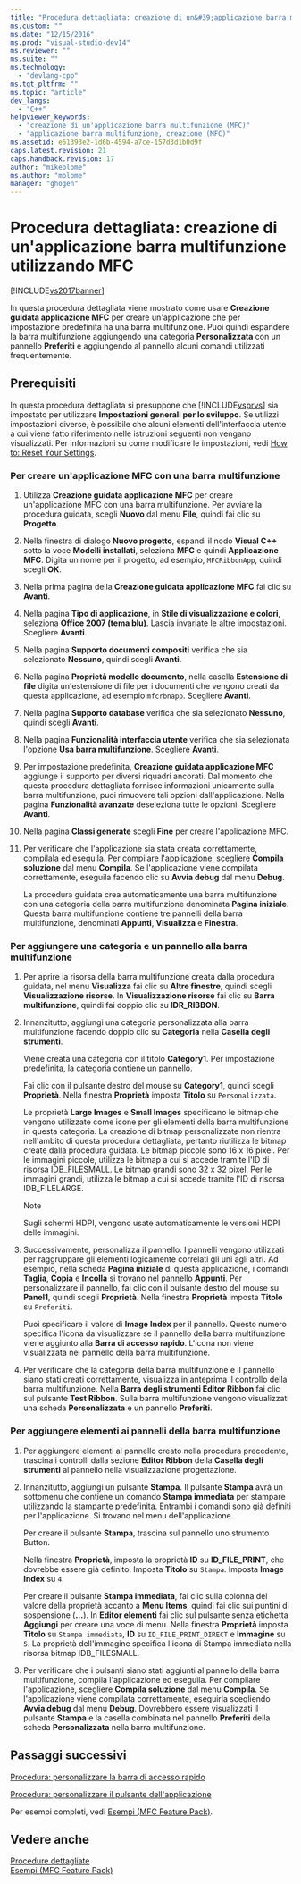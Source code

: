 ```yaml
---
title: "Procedura dettagliata: creazione di un&#39;applicazione barra multifunzione utilizzando MFC | Microsoft Docs"
ms.custom: ""
ms.date: "12/15/2016"
ms.prod: "visual-studio-dev14"
ms.reviewer: ""
ms.suite: ""
ms.technology: 
  - "devlang-cpp"
ms.tgt_pltfrm: ""
ms.topic: "article"
dev_langs: 
  - "C++"
helpviewer_keywords: 
  - "creazione di un'applicazione barra multifunzione (MFC)"
  - "applicazione barra multifunzione, creazione (MFC)"
ms.assetid: e61393e2-1d6b-4594-a7ce-157d3d1b0d9f
caps.latest.revision: 21
caps.handback.revision: 17
author: "mikeblome"
ms.author: "mblome"
manager: "ghogen"
---
```

# Procedura dettagliata: creazione di un&#39;applicazione barra multifunzione utilizzando MFC
[!INCLUDE[vs2017banner](../assembler/inline/includes/vs2017banner.md)]

In questa procedura dettagliata viene mostrato come usare **Creazione guidata applicazione MFC** per creare un'applicazione che per impostazione predefinita ha una barra multifunzione.  Puoi quindi espandere la barra multifunzione aggiungendo una categoria **Personalizzata** con un pannello **Preferiti** e aggiungendo al pannello alcuni comandi utilizzati frequentemente.  
  
## Prerequisiti  
 In questa procedura dettagliata si presuppone che [!INCLUDE[vsprvs](../assembler/masm/includes/vsprvs_md.md)] sia impostato per utilizzare **Impostazioni generali per lo sviluppo**.  Se utilizzi impostazioni diverse, è possibile che alcuni elementi dell'interfaccia utente a cui viene fatto riferimento nelle istruzioni seguenti non vengano visualizzati.  Per informazioni su come modificare le impostazioni, vedi [How to: Reset Your Settings](http://msdn.microsoft.com/it-it/c95c51be-e609-4769-abba-65e6beedec76).  
  
### Per creare un'applicazione MFC con una barra multifunzione  
  
1.  Utilizza **Creazione guidata applicazione MFC** per creare un'applicazione MFC con una barra multifunzione.  Per avviare la procedura guidata, scegli **Nuovo** dal menu **File**, quindi fai clic su **Progetto**.  
  
2.  Nella finestra di dialogo **Nuovo progetto**, espandi il nodo **Visual C\+\+** sotto la voce **Modelli installati**, seleziona **MFC** e quindi **Applicazione MFC**.  Digita un nome per il progetto, ad esempio, `MFCRibbonApp`, quindi scegli **OK**.  
  
3.  Nella prima pagina della **Creazione guidata applicazione MFC** fai clic su **Avanti**.  
  
4.  Nella pagina **Tipo di applicazione**, in **Stile di visualizzazione e colori**, seleziona **Office 2007 \(tema blu\)**.  Lascia invariate le altre impostazioni.  Scegliere **Avanti**.  
  
5.  Nella pagina **Supporto documenti compositi** verifica che sia selezionato **Nessuno**, quindi scegli **Avanti**.  
  
6.  Nella pagina **Proprietà modello documento**, nella casella **Estensione di file** digita un'estensione di file per i documenti che vengono creati da questa applicazione, ad esempio `mfcrbnapp`.  Scegliere **Avanti**.  
  
7.  Nella pagina **Supporto database** verifica che sia selezionato **Nessuno**, quindi scegli **Avanti**.  
  
8.  Nella pagina **Funzionalità interfaccia utente** verifica che sia selezionata l'opzione **Usa barra multifunzione**.  Scegliere **Avanti**.  
  
9. Per impostazione predefinita, **Creazione guidata applicazione MFC** aggiunge il supporto per diversi riquadri ancorati.  Dal momento che questa procedura dettagliata fornisce informazioni unicamente sulla barra multifunzione, puoi rimuovere tali opzioni dall'applicazione.  Nella pagina **Funzionalità avanzate** deseleziona tutte le opzioni.  Scegliere **Avanti**.  
  
10. Nella pagina **Classi generate** scegli **Fine** per creare l'applicazione MFC.  
  
11. Per verificare che l'applicazione sia stata creata correttamente, compilala ed eseguila.  Per compilare l'applicazione, scegliere **Compila soluzione** dal menu **Compila**.  Se l'applicazione viene compilata correttamente, eseguila facendo clic su **Avvia debug** dal menu **Debug**.  
  
     La procedura guidata crea automaticamente una barra multifunzione con una categoria della barra multifunzione denominata **Pagina iniziale**.  Questa barra multifunzione contiene tre pannelli della barra multifunzione, denominati **Appunti**, **Visualizza** e **Finestra**.  
  
### Per aggiungere una categoria e un pannello alla barra multifunzione  
  
1.  Per aprire la risorsa della barra multifunzione creata dalla procedura guidata, nel menu **Visualizza** fai clic su **Altre finestre**, quindi scegli **Visualizzazione risorse**.  In **Visualizzazione risorse** fai clic su **Barra multifunzione**, quindi fai doppio clic su **IDR\_RIBBON**.  
  
2.  Innanzitutto, aggiungi una categoria personalizzata alla barra multifunzione facendo doppio clic su **Categoria** nella **Casella degli strumenti**.  
  
     Viene creata una categoria con il titolo **Category1**.  Per impostazione predefinita, la categoria contiene un pannello.  
  
     Fai clic con il pulsante destro del mouse su **Category1**, quindi scegli **Proprietà**.  Nella finestra **Proprietà** imposta **Titolo** su `Personalizzata`.  
  
     Le proprietà **Large Images** e **Small Images** specificano le bitmap che vengono utilizzate come icone per gli elementi della barra multifunzione in questa categoria.  La creazione di bitmap personalizzate non rientra nell'ambito di questa procedura dettagliata, pertanto riutilizza le bitmap create dalla procedura guidata.  Le bitmap piccole sono 16 x 16 pixel.  Per le immagini piccole, utilizza le bitmap a cui si accede tramite l'ID di risorsa IDB\_FILESMALL.  Le bitmap grandi sono 32 x 32 pixel.  Per le immagini grandi, utilizza le bitmap a cui si accede tramite l'ID di risorsa IDB\_FILELARGE.  
  
    > [!NOTE]
    >  Sugli schermi HDPI, vengono usate automaticamente le versioni HDPI delle immagini.  
  
3.  Successivamente, personalizza il pannello.  I pannelli vengono utilizzati per raggruppare gli elementi logicamente correlati gli uni agli altri.  Ad esempio, nella scheda **Pagina iniziale** di questa applicazione, i comandi **Taglia**, **Copia** e **Incolla** si trovano nel pannello **Appunti**.  Per personalizzare il pannello, fai clic con il pulsante destro del mouse su **Panel1**, quindi scegli **Proprietà**.  Nella finestra **Proprietà** imposta **Titolo** su `Preferiti`.  
  
     Puoi specificare il valore di **Image Index** per il pannello.  Questo numero specifica l'icona da visualizzare se il pannello della barra multifunzione viene aggiunto alla **Barra di accesso rapido**.  L'icona non viene visualizzata nel pannello della barra multifunzione.  
  
4.  Per verificare che la categoria della barra multifunzione e il pannello siano stati creati correttamente, visualizza in anteprima il controllo della barra multifunzione.  Nella **Barra degli strumenti Editor Ribbon** fai clic sul pulsante **Test Ribbon**.  Sulla barra multifunzione vengono visualizzati una scheda **Personalizzata** e un pannello **Preferiti**.  
  
### Per aggiungere elementi ai pannelli della barra multifunzione  
  
1.  Per aggiungere elementi al pannello creato nella procedura precedente, trascina i controlli dalla sezione **Editor Ribbon** della **Casella degli strumenti** al pannello nella visualizzazione progettazione.  
  
2.  Innanzitutto, aggiungi un pulsante **Stampa**.  Il pulsante **Stampa** avrà un sottomenu che contiene un comando **Stampa immediata** per stampare utilizzando la stampante predefinita.  Entrambi i comandi sono già definiti per l'applicazione.  Si trovano nel menu dell'applicazione.  
  
     Per creare il pulsante **Stampa**, trascina sul pannello uno strumento Button.  
  
     Nella finestra **Proprietà**, imposta la proprietà **ID** su **ID\_FILE\_PRINT**, che dovrebbe essere già definito.  Imposta **Titolo** su `Stampa`.  Imposta **Image Index** su `4`.  
  
     Per creare il pulsante **Stampa immediata**, fai clic sulla colonna del valore della proprietà accanto a **Menu Items**, quindi fai clic sui puntini di sospensione \(**...**\).  In **Editor elementi** fai clic sul pulsante senza etichetta **Aggiungi** per creare una voce di menu.  Nella finestra **Proprietà** imposta **Titolo** su `Stampa immediata`, **ID** su `ID_FILE_PRINT_DIRECT` e **Immagine** su `5`.  La proprietà dell'immagine specifica l'icona di Stampa immediata nella risorsa bitmap IDB\_FILESMALL.  
  
3.  Per verificare che i pulsanti siano stati aggiunti al pannello della barra multifunzione, compila l'applicazione ed eseguila.  Per compilare l'applicazione, scegliere **Compila soluzione** dal menu **Compila**.  Se l'applicazione viene compilata correttamente, eseguirla scegliendo **Avvia debug** dal menu **Debug**.  Dovrebbero essere visualizzati il pulsante **Stampa** e la casella combinata nel pannello **Preferiti** della scheda **Personalizzata** nella barra multifunzione.  
  
## Passaggi successivi  
 [Procedura: personalizzare la barra di accesso rapido](../mfc/how-to-customize-the-quick-access-toolbar.md)  
  
 [Procedura: personalizzare il pulsante dell'applicazione](../mfc/how-to-customize-the-application-button.md)  
  
 Per esempi completi, vedi [Esempi \(MFC Feature Pack\)](../top/visual-cpp-samples.md).  
  
## Vedere anche  
 [Procedure dettagliate](../mfc/walkthroughs-mfc.md)   
 [Esempi \(MFC Feature Pack\)](../top/visual-cpp-samples.md)